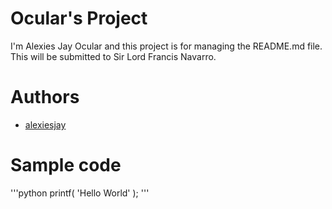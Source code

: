 # Ocular's Project
I'm Alexies Jay Ocular and this project is for managing the README.md file. This will be submitted to Sir Lord Francis Navarro.
# Authors
- [alexiesjay](https://github.com/alexiesjay)
# Sample code
'''python
printf( 'Hello World' );
'''
